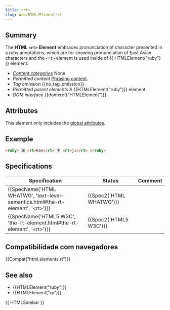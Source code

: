 ```yaml
---
title: <rt>
slug: Web/HTML/Element/rt
---
```


## Summary

The **HTML `<rt>` Element** embraces pronunciation of character presented in a ruby annotations, which are for showing pronunciation of East Asian characters and the `<rt>` element is used inside of {{ HTMLElement("ruby") }} element.

- _[Content categories](/pt-BR/docs/Web/HTML/Content_categories)_ None.
- _Permitted content_ [Phrasing content](/pt-BR/docs/Web/HTML/Content_categories#Phrasing_content).
- _Tag omission_ {{no_tag_omission}}
- _Permitted parent elements_ A {{HTMLElement("ruby")}} element.
- _DOM interface_ {{domxref("HTMLElement")}}

## Attributes

This element only includes the [global attributes](/pt-BR/docs/Web/HTML/Global_attributes).

## Example

```html
<ruby> 漢 <rt>Kan</rt> 字 <rt>ji</rt> </ruby>
```

## Specifications

| Specification                                                                         | Status                   | Comment |
| ------------------------------------------------------------------------------------- | ------------------------ | ------- |
| {{SpecName('HTML WHATWG', 'text-level-semantics.html#the-rt-element', '&lt;rt&gt;')}} | {{Spec2('HTML WHATWG')}} |         |
| {{SpecName('HTML5 W3C', 'the-rt-element.html#the-rt-element', '&lt;rt&gt;')}}         | {{Spec2('HTML5 W3C')}}   |         |

## Compatibilidade com navegadores

{{Compat("html.elements.rt")}}

## See also

- {{HTMLElement("ruby")}}
- {{HTMLElement("rp")}}

{{ HTMLSidebar }}
